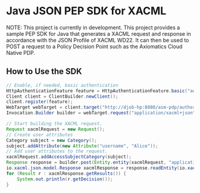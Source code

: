 # Java JSON PEP SDK for XACML
NOTE: This project is currently in development.
This project provides a sample PEP SDK for Java that generates a XACML request and response in accordance with the JSON Profile of XACML WD22.
It can then be used to POST a request to a Policy Decision Point such as the Axiomatics Cloud Native PDP.
## How to Use the SDK


```java
// Enable, if needed, basic authentication
HttpAuthenticationFeature feature = HttpAuthenticationFeature.basic("ads-user", "secret");
Client client = ClientBuilder.newClient();
client.register(feature);
WebTarget webTarget = client.target("http://djob-hp:8080/asm-pdp/authorize");
Invocation.Builder builder = webTarget.request("application/xacml+json");

// Start building the XACML request.
Request xacmlRequest = new Request();
// Create user attributes
Category subject = new Category();
subject.addAttribute(new Attribute("username", "Alice"));
// Add user attributes to the request.
xacmlRequest.addAccessSubjectCategory(subject);
Response response = builder.post(Entity.entity(xacmlRequest, "application/xacml+json"));
io.xacml.json.model.Response xacmlResponse = response.readEntity(io.xacml.json.model.Response.class);
for (Result r : xacmlResponse.getResults()) {
    System.out.println(r.getDecision());
}
```
